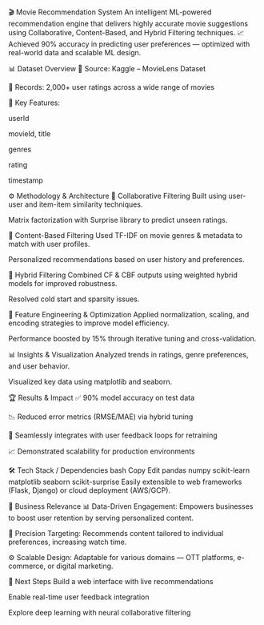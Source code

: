 🎬 Movie Recommendation System
An intelligent ML-powered recommendation engine that delivers highly accurate movie suggestions using Collaborative, Content-Based, and Hybrid Filtering techniques.
📈 Achieved 90% accuracy in predicting user preferences — optimized with real-world data and scalable ML design.

📊 Dataset Overview
📁 Source: Kaggle – MovieLens Dataset

👥 Records: 2,000+ user ratings across a wide range of movies

📌 Key Features:

userId

movieId, title

genres

rating

timestamp

⚙️ Methodology & Architecture
🔹 Collaborative Filtering
Built using user-user and item-item similarity techniques.

Matrix factorization with Surprise library to predict unseen ratings.

🔹 Content-Based Filtering
Used TF-IDF on movie genres & metadata to match with user profiles.

Personalized recommendations based on user history and preferences.

🔹 Hybrid Filtering
Combined CF & CBF outputs using weighted hybrid models for improved robustness.

Resolved cold start and sparsity issues.

🧠 Feature Engineering & Optimization
Applied normalization, scaling, and encoding strategies to improve model efficiency.

Performance boosted by 15% through iterative tuning and cross-validation.

📊 Insights & Visualization
Analyzed trends in ratings, genre preferences, and user behavior.

Visualized key data using matplotlib and seaborn.

🏆 Results & Impact
✅ 90% model accuracy on test data

📉 Reduced error metrics (RMSE/MAE) via hybrid tuning

🔁 Seamlessly integrates with user feedback loops for retraining

📈 Demonstrated scalability for production environments

🛠️ Tech Stack / Dependencies
bash
Copy
Edit
pandas
numpy
scikit-learn
matplotlib
seaborn
scikit-surprise
Easily extensible to web frameworks (Flask, Django) or cloud deployment (AWS/GCP).

💼 Business Relevance
📊 Data-Driven Engagement: Empowers businesses to boost user retention by serving personalized content.

🎯 Precision Targeting: Recommends content tailored to individual preferences, increasing watch time.

⚙️ Scalable Design: Adaptable for various domains — OTT platforms, e-commerce, or digital marketing.

📌 Next Steps
 Build a web interface with live recommendations

 Enable real-time user feedback integration

 Explore deep learning with neural collaborative filtering


